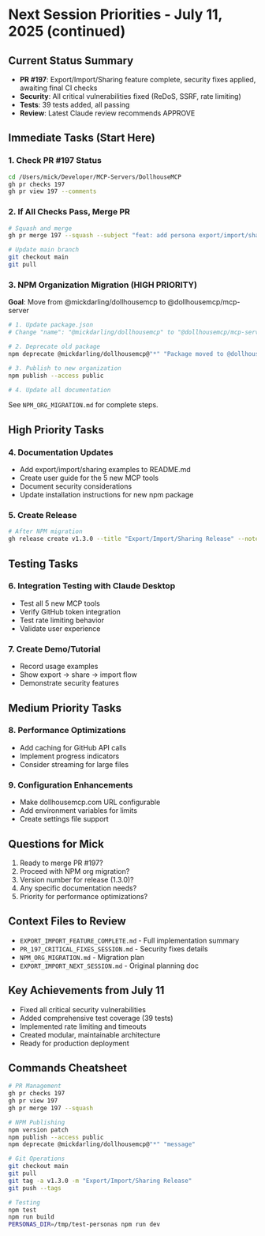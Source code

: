 # Next Session Priorities - July 11, 2025 (continued)

## Current Status Summary
- **PR #197**: Export/Import/Sharing feature complete, security fixes applied, awaiting final CI checks
- **Security**: All critical vulnerabilities fixed (ReDoS, SSRF, rate limiting)
- **Tests**: 39 tests added, all passing
- **Review**: Latest Claude review recommends APPROVE

## Immediate Tasks (Start Here)

### 1. Check PR #197 Status
```bash
cd /Users/mick/Developer/MCP-Servers/DollhouseMCP
gh pr checks 197
gh pr view 197 --comments
```

### 2. If All Checks Pass, Merge PR
```bash
# Squash and merge
gh pr merge 197 --squash --subject "feat: add persona export/import/sharing functionality"

# Update main branch
git checkout main
git pull
```

### 3. NPM Organization Migration (HIGH PRIORITY)
**Goal**: Move from @mickdarling/dollhousemcp to @dollhousemcp/mcp-server

```bash
# 1. Update package.json
# Change "name": "@mickdarling/dollhousemcp" to "@dollhousemcp/mcp-server"

# 2. Deprecate old package
npm deprecate @mickdarling/dollhousemcp@"*" "Package moved to @dollhousemcp/mcp-server"

# 3. Publish to new organization
npm publish --access public

# 4. Update all documentation
```

See `NPM_ORG_MIGRATION.md` for complete steps.

## High Priority Tasks

### 4. Documentation Updates
- Add export/import/sharing examples to README.md
- Create user guide for the 5 new MCP tools
- Document security considerations
- Update installation instructions for new npm package

### 5. Create Release
```bash
# After NPM migration
gh release create v1.3.0 --title "Export/Import/Sharing Release" --notes "..."
```

## Testing Tasks

### 6. Integration Testing with Claude Desktop
- Test all 5 new MCP tools
- Verify GitHub token integration
- Test rate limiting behavior
- Validate user experience

### 7. Create Demo/Tutorial
- Record usage examples
- Show export → share → import flow
- Demonstrate security features

## Medium Priority Tasks

### 8. Performance Optimizations
- Add caching for GitHub API calls
- Implement progress indicators
- Consider streaming for large files

### 9. Configuration Enhancements
- Make dollhousemcp.com URL configurable
- Add environment variables for limits
- Create settings file support

## Questions for Mick

1. Ready to merge PR #197?
2. Proceed with NPM org migration?
3. Version number for release (1.3.0)?
4. Any specific documentation needs?
5. Priority for performance optimizations?

## Context Files to Review
- `EXPORT_IMPORT_FEATURE_COMPLETE.md` - Full implementation summary
- `PR_197_CRITICAL_FIXES_SESSION.md` - Security fixes details
- `NPM_ORG_MIGRATION.md` - Migration plan
- `EXPORT_IMPORT_NEXT_SESSION.md` - Original planning doc

## Key Achievements from July 11
- Fixed all critical security vulnerabilities
- Added comprehensive test coverage (39 tests)
- Implemented rate limiting and timeouts
- Created modular, maintainable architecture
- Ready for production deployment

## Commands Cheatsheet
```bash
# PR Management
gh pr checks 197
gh pr view 197
gh pr merge 197 --squash

# NPM Publishing
npm version patch
npm publish --access public
npm deprecate @mickdarling/dollhousemcp@"*" "message"

# Git Operations
git checkout main
git pull
git tag -a v1.3.0 -m "Export/Import/Sharing Release"
git push --tags

# Testing
npm test
npm run build
PERSONAS_DIR=/tmp/test-personas npm run dev
```